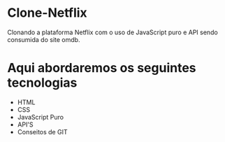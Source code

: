 # Clone-Netflix
Clonando a plataforma Netflix com o uso de JavaScript puro e API sendo consumida do site omdb.
##

# Aqui abordaremos os seguintes tecnologias
- HTML
- CSS
- JavaScript Puro
- API'S
- Conseitos de GIT
